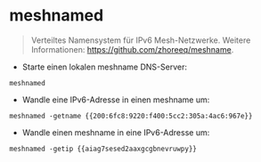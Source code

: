 # meshnamed

> Verteiltes Namensystem für IPv6 Mesh-Netzwerke.
> Weitere Informationen: <https://github.com/zhoreeq/meshname>.

- Starte einen lokalen meshname DNS-Server:

`meshnamed`

- Wandle eine IPv6-Adresse in einen meshname um:

`meshnamed -getname {{200:6fc8:9220:f400:5cc2:305a:4ac6:967e}}`

- Wandle einen meshname in eine IPv6-Adresse um:

`meshnamed -getip {{aiag7sesed2aaxgcgbnevruwpy}}`
